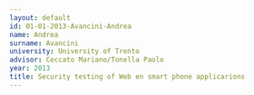 ```yaml
---
layout: default 
id: 01-01-2013-Avancini-Andrea
name: Andrea
surname: Avancini
university: University of Trento
advisor: Ceccato Mariano/Tonella Paolo 
year: 2013
title: Security testing of Web en smart phone applicarions
---
```

